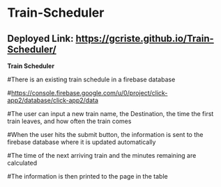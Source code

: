# Train-Scheduler

## Deployed Link: https://gcriste.github.io/Train-Scheduler/


**Train Scheduler**

#There is an existing train schedule in a firebase database

<!--Link to firebase database-->
#https://console.firebase.google.com/u/0/project/click-app2/database/click-app2/data


#The user can input a new train name, the Destination, the time the first train leaves, and how often the train comes

#When the user hits the submit button, the information is sent to the firebase database where it is updated automatically

#The time of the next arriving train and the minutes remaining are calculated

#The information is then printed to the page in the table

